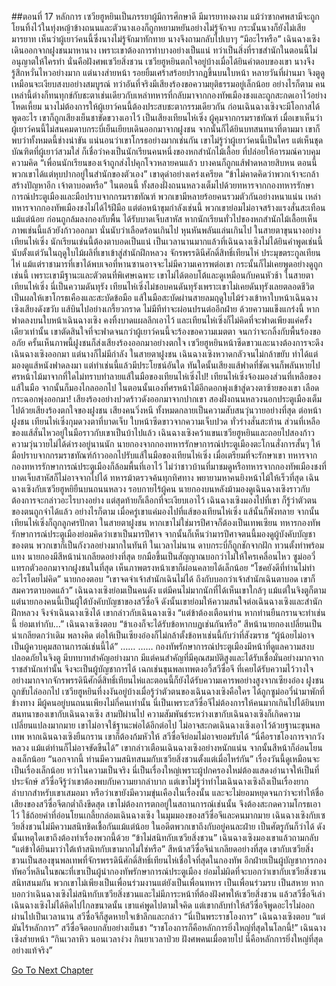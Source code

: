 ##ตอนที่ 17 หลักการ
เซวียฮูหยินเป็นภรรยาผู้มีการศึกษาดี มีมารยาทงดงาม แม้ว่าซากศพสามีจะถูกโยนทิ้งไว้ในทุ่งหญ้าข้างถนนและตัวนางเองก็ถูกหยามหยันอย่างไม่รู้จักจบ กระนั้นนางก็ยังไม่เสียมารยาท เห็นว่าผู้เยาว์คนนี้ซึ่งนางไม่รู้จักมาทักทาย นางจึงถามกลับไปเบาๆ “มีอะไรหรือ”
เฉินฉางเซิงเดินออกจากฝูงชนมาหานาง เพราะเขาต้องการทำบางอย่างเป็นแน่ ทว่าเป็นสิ่งที่ราชสำนักในตอนนี้ไม่อนุญาตให้ใครทำ นั่นคือฝังศพเซวียสิ่งชวน
เซวียฮูหยินตกใจอยู่บ้างเมื่อได้ยินคำตอบของเขา นางจึงรู้สึกหวั่นไหวอย่างมาก แต่นางส่ายหน้า รอยยิ้มเศร้าสร้อยปรากฏขึ้นบนใบหน้า
หลายวันที่ผ่านมา จิงตูดูเหมือนจะเงียบสงบอย่างสมบูรณ์ ทว่าอันที่จริงมีเสียงร้องขอความยุติธรรมอยู่เล็กน้อย อย่างไรก็ตาม คนเหล่านี้ต่างก็ทนทุกข์กับชะตาเช่นเดียวกับเหล่าทหารที่กลับมาจากกองทัพเมืองชงและถูกสะกดเอาไว้อย่างโหดเหี้ยม
นางไม่ต้องการให้ผู้เยาว์คนนี้ต้องประสบชะตากรรมเดียวกัน
ก่อนเฉินฉางเซิงจะมีโอกาสได้พูดอะไร เขาก็ถูกเสียงเย็นชาขัดขวางเอาไว้
เป็นเสียงเทียนไห่เซิ่ง ผู้คุมจากกรมราชทัณฑ์
เมื่อเขาเห็นว่าผู้เยาว์คนนี้ไม่สนคมดาบกระบี่เย็นเยียบเดินออกมาจากฝูงชน จากนั้นก็ได้ยินบทสนทนาที่ตามมา เขาก็พบว่าทั้งหมดนี้ช่างน่าขัน แน่นอนว่าเขาโกรธอย่างมากเช่นกัน
เขาไม่รู้ว่าผู้เยาว์คนนี้เป็นใคร แต่เห็นชุดบัณฑิตที่ผู้เยาว์สวมใส่ ก็เชื่อว่าคงเป็นนักเรียนคนหนึ่งของหกสำนักไม้เลื้อย ที่ปล่อยให้อารมณ์ควบคุมความคิด
“เพื่อนนักเรียนของเจ้าถูกส่งไปคุกโจวหลายคนแล้ว บางคนก็ถูกแส้ฟาดหลายสิบหน ตอนนี้พวกเขาได้แต่หุบปากอยู่ในสำนักของตัวเอง”
เขาดุด่าอย่างเคร่งเครียด “ข้าไม่คาดคิดว่าพวกเจ้าจะกล้าสร้างปัญหาอีก เจ้าตาบอดหรือ”
ในตอนนี้ ทั้งสองฝั่งถนนหลวงเต็มไปด้วยทหารจากกองทหารรักษาการณ์ประตูเมืองและมือปราบจากกรมราชทัณฑ์ พวกเขามีหลายร้อยคนรวมตัวกันอย่างหนาแน่น
เหล่าทหารจากกองทัพเมืองชงไม่ได้ไร้ฝีมือ แต่ต่อหน้าขุมกำลังเช่นนี้ พวกเขาย่อมไม่อาจสร้างแรงสั่นสะเทือนแม้แต่น้อย ก่อนถูกล้มลงกองกับพื้น ได้รับบาดเจ็บสาหัส
หากนักเรียนทั่วไปของหกสำนักไม้เลื้อยเห็นภาพเช่นนี้แล้วยังก้าวออกมา นั่นนับว่าเลือดร้อนเกินไป หุนหันพลันแล่นเกินไป
ในสายตาขุนนางอย่างเทียนไห่เซิ่ง นักเรียนเช่นนี้ต้องตาบอดเป็นแน่
เป็นเวลานานมากแล้วที่เฉินฉางเซิงไม่ได้ยินคำพูดเช่นนี้ นับตั้งแต่วันในฤดูใบไม้ผลิที่เขาเข้าสู่สำนักฝึกหลวง
จักรพรรดินีศักดิ์สิทธิ์เทียนไห่ ประมุขตระกูลเทียนไห่ แม้แต่ราชามารที่เขาได้พบเจอที่หานซานอาจจะไม่มีความเคารพต่อเขา กระนั้นก็ไม่เคยพูดอย่างดูถูกเช่นนี้ เพราะเขามีฐานะและตัวตนที่พิเศษเฉพาะ
เขาไม่ได้ตอบโต้และดูเหมือนกับคนหัวช้า ในสายตาเทียนไห่เซิ่ง นี่เป็นความดันทุรัง
เทียนไห่เซิ่งไม่ชอบคนดันทุรังเพราะเขาไม่เคยดันทุรังเลยตลอดชีวิต เป็นผลให้เขาโกรธเคืองและสะบัดข้อมือ
แส้ในมือสะบัดผ่านสายลมฤดูใบไม้ร่วงเข้าหาใบหน้าเฉินฉางเซิงเสียงดังขวับ
แส้บินไปอย่างเกรี้ยวกราด ไม่มีทีท่าจะผ่อนปรนต่ออีกฝ่าย ด้วยความแข็งแกร่งนี้ หากฟาดลงบนใบหน้าเฉินฉางเซิง คงทิ้งบาดแผลลึกเอาไว้
และเทียนไห่เซิ่งก็ไม่คิดที่จะฟาดเพียงแค่ครั้งเดียวเท่านั้น เขาตัดสินใจที่จะฟาดจนกว่าผู้เยาว์คนนี้จะร้องขอความเมตตา จนกว่าจะกลิ้งกับพื้นร้องขออภัย
ครั้นเห็นภาพนี้ฝูงชนก็ส่งเสียงร้องออกมาอย่างตกใจ เซวียฮูหยินหน้าซีดขาวและนางต้องการจะดึงเฉินฉางเซิงออกมา แต่นางก็ไม่มีกำลัง
ในสายตาฝูงชน เฉินฉางเซิงหวาดกลัวจนไม่กล้าขยับ ทำได้แต่มองดูแส้หนังฟาดลงมา แต่ทำเช่นนี้แล้วมีประโยชน์อันใด
ทันใดนั้นเสียงแส้ฟาดที่ชัดเจนก็พลันหายไป
ศรหน้าไม้มาจากที่ใดไม่ทราบทำลายแส้ในมือของเทียนไห่เซิ่งไป!
เทียนไห่เซิ่งจ้องมองส่วนที่เหลือของแส้ในมือ จากนั้นก็มองไกลออกไป
ในตอนนั้นเองที่ศรหน้าไม้อีกดอกพุ่งเข้าสู่ดวงตาซ้ายของเขา เลือดกระฉอกพุ่งออกมา!
เสียงร้องอย่างปวดร้าวดังออกมาจากปากเขา
สองฝั่งถนนหลวงนอกประตูเมืองเต็มไปด้วยเสียงร้องตกใจของฝูงชน เสียงคนวิ่งหนี ทั้งหมดกลายเป็นความสับสนวุ่นวายอย่างที่สุด
ต่อหน้าฝูงชน เทียนไห่เซิ่งกุมดวงตาที่บาดเจ็บ ใบหน้าซีดขาวจากความเจ็บปวด ทั่วร่างสั่นสะท้าน ส่วนที่เหลือของแส้สั่นไหวอยู่ในมือราวกับเขาเป็นบ้าไปแล้ว
เฉินฉางเซิงคว้าแขนเซวียฮูหยินและถอยไปสองก้าว
ความวุ่นวายไม่ได้ดำรงอยู่นานนัก
นายกองจากกองทหารรักษาการณ์ประตูเมืองตะโกนสั่งการสั้นๆ ให้มือปราบจากกรมราชทัณฑ์ก้าวออกไปรับแส้ในมือของเทียนไห่เซิ่ง เมื่อเตรียมที่จะรักษาเขา ทหารจากกองทหารรักษาการณ์ประตูเมืองก็ล้อมพื้นที่เอาไว้ ไม่ว่าชาวบ้านที่มาชมดูหรือทหารจากกองทัพเมืองชงที่บาดเจ็บสาหัสก็ไม่อาจจากไปได้
ทหารม้าตรวจค้นทุกทิศทาง พยายามหาคนยิงหน้าไม้ให้เร็วที่สุด
เฉินฉางเซิงกับเซวียฮูหยิยืนบนถนนหลวง รอบกายไร้ผู้คน
นายกองบนหลังม้ามองดูเฉินฉางเซิงราวกับต้องการจะกล่าวอะไรบางอย่าง แต่สุดท้ายก็เลือกที่จะเงียบเอาไว้
เฉินฉางเซิงมองไปที่เขา ก็รู้ว่าตัวตนของตนถูกจำได้แล้ว
อย่างไรก็ตาม เมื่อครู่เขาแค่มองไปที่แส้ของเทียนไห่เซิ่ง แส้นั้นก็พังทลาย จากนั้น เทียนไห่เซิ่งก็ถูกลูกศรปักตา
ในสายตาฝูงชน หากเขาไม่ใช่มารปีศาจก็ต้องเป็นเทพเซียน
ทหารกองทัพรักษาการณ์ประตูเมืองย่อมคิดว่าเขาเป็นมารปีศาจ จากนั้นก็เห็นว่ามารปีศาจตนนี้มองดูผู้บังคับบัญชาของตน พวกเขาก็เป็นกังวลอย่างมากในทันที ในเวลาไม่นาน ดาบกระบี่ก็ถูกชักจากฝัก ทวนตั้งท่าพร้อมแทง
นายกองมีสีหน้าน่าเกลียดอย่างที่สุด ยกมือขึ้นเป็นสัญญาณบอกว่าไม่ให้ใครเคลื่อนไหว
ซูม่ออวี๋แทรกตัวออกมาจากฝูงชนในที่สุด เห็นภาพตรงหน้าเขาก็ผ่อนคลายได้เล็กน้อย “โชคยังดีที่ท่านไม่ทำอะไรโดยไม่คิด”
นายกองตอบ “เขาจดจำเจ้าสำนักเฉินไม่ได้ ถึงกับบอกว่าเจ้าสำนักเฉินตาบอด เขาก็สมควรตาบอดแล้ว”
เฉินฉางเซิงย่อมเป็นคนดัง แต่มีคนไม่มากนักที่ได้เห็นเขาใกล้ๆ แม้แต่ในจิงตูก็ตาม
แต่นายกองคนนี้เป็นผู้ใต้บังคับบัญชาของสวีซื่อจี ดังนั้นเขาย่อมให้ความสนใจต่อเฉินฉางเซิงและสำนักฝึกหลวง จึงจำเฉินฉางเซิงได้
เขากล่าวกับเฉินฉางเซิง “แต่ข้าต้องเตือนท่าน หากท่านยืนกรานจะทำเช่นนี้ ย่อมเท่ากับ...”
เฉินฉางเซิงตอบ “ข้าเองก็จะได้รับข้อหากบฏเช่นกันหรือ”
สีหน้านายกองเปลี่ยนเป็นน่าเกลียดกว่าเดิม พลางคิด ต่อให้เป็นเซียงอ๋องก็ไม่กล้าตั้งข้อหาเช่นนี้กับว่าที่สังฆราช
“ผู้น้อยไม่อาจเป็นผู้ควบคุมสถานการณ์เช่นนี้ได้”
……
……
กองทัพรักษาการณ์ประตูเมืองมีหน้าที่ดูแลความสงบปลอดภัยในจิงตู มีบทบาทสำคัญอย่างมาก มีแต่คนสำคัญที่มีคุณสมบัติสูงและได้รับเชื่อมั่นอย่างมากจากราชสำนักเท่านั้น จึงจะเป็นผู้บัญชาการได้
เฉกเช่นขุนพลเทพตงอวี้สวีซื่อจี ที่เคยได้รับความไว้วางใจอย่างมากจากจักรพรรดินีศักดิ์สิทธิ์เทียนไห่และตอนนี้ก็ยังได้รับความเคารพอย่างสูงจากเซียงอ๋อง
ฝูงชนถูกขับไล่ออกไป เซวียฮูหยินที่งงงันอยู่บ้างเมื่อรู้ว่าตัวตนของเฉินฉางเซิงคือใคร ได้ถูกซูม่ออวี๋นำมาพักที่ข้างทาง มีผู้คนอยู่บนถนนเพียงไม่กี่คนเท่านั้น
นี่เป็นเพราะสวีซื่อจีไม่ต้องการให้คนมากเกินไปได้ยินบทสนทนาของเขากับเฉินฉางเซิง
สามปีผ่านไป ความสัมพันธ์ระหว่างเขากับเฉินฉางเซิงก็เกิดความเปลี่ยนแปลงมากมาย
เขาไม่อาจใช้ฐานะพ่อได้อีกต่อไป ไม่อาจสะกดเฉินฉางเซิงเอาไว้ด้วยฐานะขุนพลเทพ หากเฉินฉางเซิงยืนกราน เขาก็ต้องก้มหัวให้
สวีซื่อจีย่อมไม่อาจยอมรับได้
“นี่คือราชโองการจากวังหลวง แม้แต่ท่านก็ไม่อาจขัดขืนได้”
เขากล่าวเตือนเฉินฉางเซิงอย่างหนักแน่น จากนั้นสีหน้าก็อ่อนโยนลงเล็กน้อย “นอกจากนี้ ท่านมีความสนิทสนมกับเซวียสิ่งชวนตั้งแต่เมื่อไหร่กัน”
เรื่องวันนี้ดูเหมือนจะเป็นเรื่องเล็กน้อย ทว่าในความเป็นจริง นี่เป็นเรื่องใหญ่เพราะผู้ปกครองใหม่ต้องแสดงอำนาจให้เป็นที่ประจักษ์
สวีซื่อจีรู้ว่าเขาต้องพบกับความยากลำบาก แต่เขาไม่รู้ว่าทำไมเฉินฉางเซิงถึงเป็นเรื่องยากลำบากสำหรับเขาเสมอมา หรือว่าเขายังมีความขุ่นเคืองในเรื่องนั้น และจะไม่ยอมหยุดจนกว่าจะทำให้ชื่อเสียงของสวีซื่อจีตกต่ำถึงขีดสุด
เขาไม่ต้องการตกอยู่ในสถานการณ์เช่นนั้น จึงต้องสะกดความโกรธเอาไว้ ใช้ถ้อยคำที่อ่อนโยนเกลี้ยกล่อมเฉินฉางเซิง
ในมุมมองของสวีซื่อจีและคนมากมาย เฉินฉางเซิงกับเซวียสิ่งชวนไม่มีความสนิทชิดเชื้อกันแม้แต่น้อย ในอดีตพวกเขาถึงกับอยู่คนละฝ่าย เป็นศัตรูกันก็ว่าได้ ดังนั้นเหตุใดเขาถึงต้องทำเรื่องพวกนี้ด้วย
“ข้าไม่สนิทกับเซวียสิ่งชวน” เฉินฉางเซิงมองเขาแล้วถามกลับ “แต่ข้าได้ยินมาว่าใต้เท้าสนิทกับเขามากไม่ใช่หรือ”
สีหน้าสวีซื่อจีน่าเกลียดอย่างที่สุด
เขากับเซวียสิ่งชวนเป็นสองขุนพลเทพที่จักรพรรดินีศักดิ์สิทธิ์เทียนไห่เชื่อใจที่สุดในกองทัพ อีกฝ่ายเป็นผู้บัญชาการกองทัพอวี่หลินในขณะที่เขาเป็นผู้นำกองทัพรักษาการณ์ประตูเมือง
ย่อมไม่ผิดที่จะบอกว่าเขากับเซวียสิ่งชวนสนิทสนมกัน พวกเขาไม่เพียงเป็นเพื่อนร่วมงานแต่ยังเป็นเพื่อนทหาร เป็นเพื่อนร่วมรบ เป็นสหาย
หากบอกว่าเฉินฉางเซิงไม่สนิทกับเซวียสิ่งชวนและไม่มีภาระหน้าที่ต้องฝังศพให้เซวียสิ่งชวน แล้วสวีซื่อจีเล่า
เฉินฉางเซิงไม่ได้คิดไปไกลขนาดนั้น เขาแค่พูดไปตามใจคิด แต่เขากลับทำให้สวีซื่อจีพูดอะไรไม่ออก
ผ่านไปเป็นเวลานาน สวีซื่อจีก็สูดหายใจเข้าลึกและกล่าว “นี่เป็นพระราชโองการ”
เฉินฉางเซิงตอบ “แต่มันไร้หลักการ”
สวีซื่อจีตอบกลับอย่างเย็นชา “ราชโองการก็คือหลักการยิ่งใหญ่ที่สุดในโลกนี้!”
เฉินฉางเซิงส่ายหน้า “กินเวลาหิว นอนเวลาง่วง กินยาเวลาป่วย ฝังศพคนเมื่อตายไป นี่คือหลักการยิ่งใหญ่ที่สุดอย่างแท้จริง”


[Go To Next Chapter]( ./690.md)